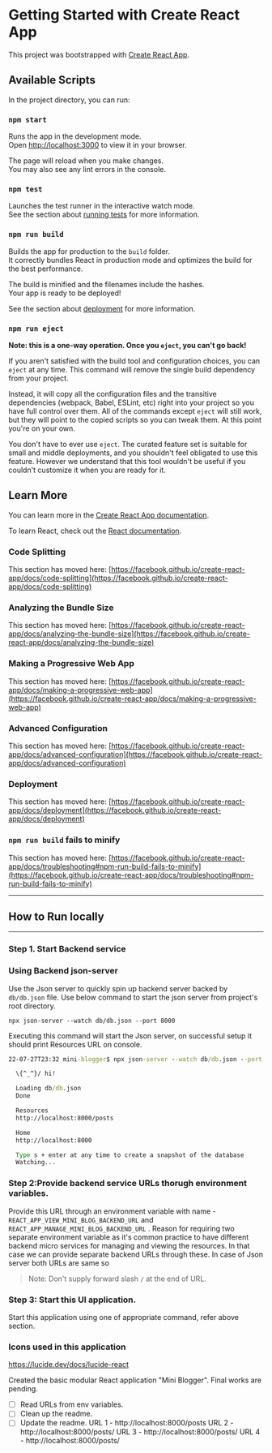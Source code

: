 # Getting Started with Create React App

This project was bootstrapped with [Create React App](https://github.com/facebook/create-react-app).

## Available Scripts

In the project directory, you can run:

### `npm start`

Runs the app in the development mode.\
Open [http://localhost:3000](http://localhost:3000) to view it in your browser.

The page will reload when you make changes.\
You may also see any lint errors in the console.

### `npm test`

Launches the test runner in the interactive watch mode.\
See the section about [running tests](https://facebook.github.io/create-react-app/docs/running-tests) for more information.

### `npm run build`

Builds the app for production to the `build` folder.\
It correctly bundles React in production mode and optimizes the build for the best performance.

The build is minified and the filenames include the hashes.\
Your app is ready to be deployed!

See the section about [deployment](https://facebook.github.io/create-react-app/docs/deployment) for more information.

### `npm run eject`

**Note: this is a one-way operation. Once you `eject`, you can't go back!**

If you aren't satisfied with the build tool and configuration choices, you can `eject` at any time. This command will remove the single build dependency from your project.

Instead, it will copy all the configuration files and the transitive dependencies (webpack, Babel, ESLint, etc) right into your project so you have full control over them. All of the commands except `eject` will still work, but they will point to the copied scripts so you can tweak them. At this point you're on your own.

You don't have to ever use `eject`. The curated feature set is suitable for small and middle deployments, and you shouldn't feel obligated to use this feature. However we understand that this tool wouldn't be useful if you couldn't customize it when you are ready for it.

## Learn More

You can learn more in the [Create React App documentation](https://facebook.github.io/create-react-app/docs/getting-started).

To learn React, check out the [React documentation](https://reactjs.org/).

### Code Splitting

This section has moved here: [https://facebook.github.io/create-react-app/docs/code-splitting](https://facebook.github.io/create-react-app/docs/code-splitting)

### Analyzing the Bundle Size

This section has moved here: [https://facebook.github.io/create-react-app/docs/analyzing-the-bundle-size](https://facebook.github.io/create-react-app/docs/analyzing-the-bundle-size)

### Making a Progressive Web App

This section has moved here: [https://facebook.github.io/create-react-app/docs/making-a-progressive-web-app](https://facebook.github.io/create-react-app/docs/making-a-progressive-web-app)

### Advanced Configuration

This section has moved here: [https://facebook.github.io/create-react-app/docs/advanced-configuration](https://facebook.github.io/create-react-app/docs/advanced-configuration)

### Deployment

This section has moved here: [https://facebook.github.io/create-react-app/docs/deployment](https://facebook.github.io/create-react-app/docs/deployment)

### `npm run build` fails to minify

This section has moved here: [https://facebook.github.io/create-react-app/docs/troubleshooting#npm-run-build-fails-to-minify](https://facebook.github.io/create-react-app/docs/troubleshooting#npm-run-build-fails-to-minify)

---
## How to Run locally
---
### Step 1.  Start Backend service

###  Using  Backend json-server 

Use the Json server to quickly spin up backend server backed by `db/db.json` file. Use below command to start the json server from project's root directory. 

```
npx json-server --watch db/db.json --port 8000
```

Executing this command will start the Json server, on successful setup it should print Resources URL on console. 

```cmd
22-07-27T23:32 mini-blogger$ npx json-server --watch db/db.json --port 8000

  \{^_^}/ hi!

  Loading db/db.json
  Done

  Resources
  http://localhost:8000/posts

  Home
  http://localhost:8000

  Type s + enter at any time to create a snapshot of the database
  Watching...

```
### Step 2:Provide backend service URLs thorugh environment variables. 
Provide this URL through an environment variable with name - `REACT_APP_VIEW_MINI_BLOG_BACKEND_URL` and `REACT_APP_MANAGE_MINI_BLOG_BACKEND_URL` . Reason for requiring two separate environment variable as it's common practice to have different backend micro services for managing and viewing the resources. In that case we can provide separate backend URLs through these. In case of Json server both URLs are same so 

> Note: Don't supply forward slash `/` at the end of URL. 


### Step 3: Start this UI application.
Start this application using one of appropriate command, refer above section. 


### Icons used in this application
https://lucide.dev/docs/lucide-react


Created the basic modular React application "Mini Blogger".
Final works are pending.
- [ ] Read URLs from env variables. 
- [ ] Clean up the readme. 
- [ ] Update the readme.
URL 1 - http://localhost:8000/posts 
URL 2 - http://localhost:8000/posts/ 
URL 3 - http://localhost:8000/posts/ 
URL 4 - http://localhost:8000/posts/ 
